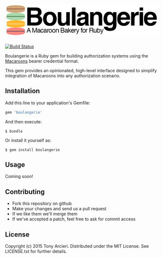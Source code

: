 ![Boulangerie](https://raw.githubusercontent.com/cryptosphere/boulangerie/master/boulangerie.png)
==============
[![Build Status](https://travis-ci.org/cryptosphere/boulangerie.svg?branch=master)](https://travis-ci.org/cryptosphere/boulangerie)

Boulangerie is a Ruby gem for building authorization systems using the
[Macaroons](http://macaroons.io) bearer credential format.

This gem provides an opinionated, high-level interface designed to simplify
integration of Macaroons into any authorization scenario.

## Installation

Add this line to your application's Gemfile:

```ruby
gem 'boulangerie'
```

And then execute:

    $ bundle

Or install it yourself as:

    $ gem install boulangerie

## Usage

Coming soon!

## Contributing

* Fork this repository on github
* Make your changes and send us a pull request
* If we like them we'll merge them
* If we've accepted a patch, feel free to ask for commit access

## License

Copyright (c) 2015 Tony Arcieri. Distributed under the MIT License. See
LICENSE.txt for further details.
